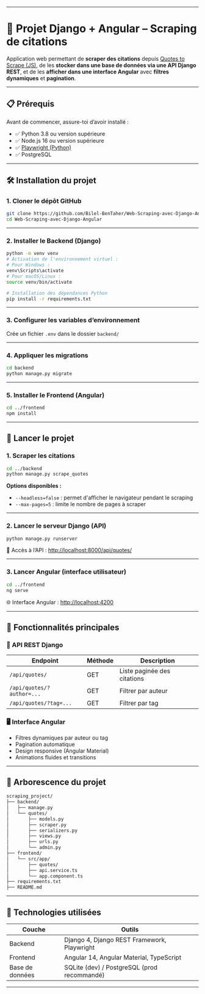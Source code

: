 

---

# 📘 Projet Django + Angular – Scraping de citations

Application web permettant de **scraper des citations** depuis [Quotes to Scrape (JS)](https://quotes.toscrape.com/js/), de les **stocker dans une base de données via une API Django REST**, et de les **afficher dans une interface Angular** avec **filtres dynamiques** et **pagination**.

---

## 📋 Prérequis

Avant de commencer, assure-toi d’avoir installé :

- ✅ Python 3.8 ou version supérieure  
- ✅ Node.js 16 ou version supérieure  
- ✅ [Playwright (Python)](https://playwright.dev/python/)  
- ✅ PostgreSQL

---

## 🛠 Installation du projet

### 1. Cloner le dépôt GitHub

```bash
git clone https://github.com/Bilel-BenTaher/Web-Scraping-avec-Django-Angular.git
cd Web-Scraping-avec-Django-Angular
```

---

### 2. Installer le Backend (Django)

```bash
python -m venv venv
# Activation de l'environnement virtuel :
# Pour Windows :
venv\Scripts\activate
# Pour macOS/Linux :
source venv/bin/activate

# Installation des dépendances Python
pip install -r requirements.txt
```

---

### 3. Configurer les variables d’environnement

Crée un fichier `.env` dans le dossier `backend/` 

---

### 4. Appliquer les migrations

```bash
cd backend
python manage.py migrate
```

---

### 5. Installer le Frontend (Angular)

```bash
cd ../frontend
npm install
```

---

## 🚀 Lancer le projet

### 1. Scraper les citations

```bash
cd ../backend
python manage.py scrape_quotes
```

**Options disponibles :**
- `--headless=false` : permet d'afficher le navigateur pendant le scraping
- `--max-pages=5` : limite le nombre de pages à scraper

---

### 2. Lancer le serveur Django (API)

```bash
python manage.py runserver
```

📎 Accès à l’API : [http://localhost:8000/api/quotes/](http://localhost:8000/api/quotes/)

---

### 3. Lancer Angular (interface utilisateur)

```bash
cd ../frontend
ng serve
```

🌐 Interface Angular : [http://localhost:4200](http://localhost:4200)

---

## 🌟 Fonctionnalités principales

### 🔗 API REST Django

| Endpoint                        | Méthode | Description                    |
|--------------------------------|---------|--------------------------------|
| `/api/quotes/`                 | GET     | Liste paginée des citations   |
| `/api/quotes/?author=...`      | GET     | Filtrer par auteur            |
| `/api/quotes/?tag=...`         | GET     | Filtrer par tag               |

### 🖥️ Interface Angular

- Filtres dynamiques par auteur ou tag
- Pagination automatique
- Design responsive (Angular Material)
- Animations fluides et transitions

---

## 🧱 Arborescence du projet

```bash
scraping_project/
├── backend/
│   ├── manage.py
│   └── quotes/
│       ├── models.py
│       ├── scraper.py
│       ├── serializers.py
│       ├── views.py
│       ├── urls.py
│       └── admin.py
├── frontend/
│   └── src/app/
│       ├── quotes/
│       ├── api.service.ts
│       └── app.component.ts
├── requirements.txt
├── README.md
```

---

## 🧰 Technologies utilisées

| Couche       | Outils                          |
|--------------|----------------------------------|
| Backend      | Django 4, Django REST Framework, Playwright |
| Frontend     | Angular 14, Angular Material, TypeScript   |
| Base de données | SQLite (dev) / PostgreSQL (prod recommandé) |

---
